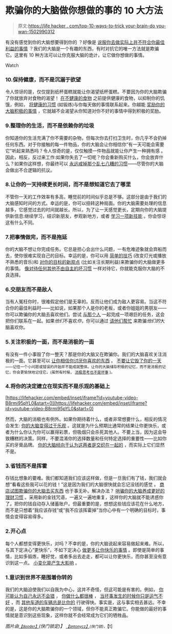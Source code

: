 # 欺骗你的大脑做你想做的事的 10 大方法

> 原文:[https://life hacker . com/top-10-ways-to-trick your-brain-do you-wan-1502990312](https://lifehacker.com/top-10-ways-to-trick-your-brain-into-doing-what-you-wan-1502990312)

有没有感觉到你的大脑想要得到你的 ？好像是 [说服你去做实际上并不符合你最佳利益的事情](http://lifehacker.com/seven-tricks-your-mind-plays-on-you-and-how-to-fight-b-5931962) ？我们的大脑是一个有趣的东西，有时对抗它的唯一方法就是欺骗它。这里有 10 种方法可以让你克服大脑的诡计，让它做你想做的事情。

Watch

### 10.保持健康，而不是沉溺于欲望

令人惊讶的是，仅仅提到纸杯蛋糕就能让你渴望纸杯蛋糕。不要因为你的大脑欺骗了你就放弃对食物的渴望！ [在不健康的食物](https://lifehacker.com/trick-yourself-into-eating-better-by-serving-the-health-585860252) 之前提供健康的食物，以抑制你的饥饿，例如， [将健康的习惯](http://lifehacker.com/how-to-trick-your-brain-to-create-a-new-healthy-habit-868231704) (如锻炼)与你每天做的事情联系起来。你越能 [奖励你的大脑积极的事情](http://lifehacker.com/hack-your-brain-to-use-cravings-to-your-advantage-5887614) ，它就越不会渴望从你知道对你不好的事情中得到积极的奖励。

### 9.整理你的生活，而不是依赖你的垃圾

你知道你的生活充满了你不需要的杂物，但每次你去打扫卫生时，你几乎不会扔掉任何东西。对于你接触的每一件物品，你的大脑会让你相信你“有一天可能会需要它”听起来熟悉吗？令人惊奇的是，仅仅触摸一件物品就能让你产生一种拥有感 。因此，相反，反过来工作:如果你失去了一切呢？你会重新购买什么，你会放弃什么？如果你这样想，你最终可以 [永远戒掉那个乱七八糟的习惯](http://lifehacker.com/how-to-kick-your-clutter-habit-and-live-in-a-clean-hous-5957609)——尽管你的大脑会做出不合逻辑的抗议。

### 8.让你的一天持续更长时间，而不是想知道它去了哪里

不管你一天的工作效率有多高，睡觉前的时间似乎总是不够。这部分是由于我们的大脑感知时间的方式。幸运的是，你可以扭转这种局面。你的大脑需要处理的信息越多，它感觉过去的时间就越长。所以，为了让一天感觉更长，定期向你的大脑提供新信息:继续学习，结识新朋友，参观新地方，或者 [学习一项新技能](https://lifehacker.com/top-10-highly-desired-skills-you-can-teach-yourself-5905835) 。你会惊讶这有什么不同。

### 7.把事情做完，而不是拖延

你的大脑不想让你完成任务。它总是担心会出什么问题，一有危难迹象就会弃船而去，使你很难实现自己的目标。幸运的是，你可以用 [简单的技巧](https://lifehacker.com/six-lazy-ways-to-trick-your-brain-into-being-productive-5987548) (改变灯光或播放不熟悉的音乐)和 [对你的目标的新观点](http://lifehacker.com/how-our-brains-stop-us-from-achieving-our-goals-and-ho-5928698) (比如关注长期利益)来欺骗你的大脑做更多的事情。 [像对待任何其他不由自主的坏习惯](http://lifehacker.com/beat-procrastination-more-easily-by-treating-it-like-an-5814213) 一样对待它，你就能克服你大脑的不良选择。

### 6.交朋友而不是敌人

当有人冤枉你时，很难假定他们是无辜的。反而让他们成为敌人更容易。当这不符合你的最佳利益时——比如说，如果那个人是你的老板，或者你姐姐的男朋友——你可以欺骗你的大脑去喜欢他们。尝试 [与那个人](https://lifehacker.com/why-overcoming-challenges-with-others-can-trick-your-br-5820918) 一起完成一项艰巨的任务，这会把你们联系在一起。如果*他们*不喜欢*你*，你可以通过 [请他们帮忙](http://lifehacker.com/turn-haters-into-friends-by-asking-them-for-a-favor-5847051) 来欺骗*他们的*大脑喜欢你。

### 5.关注积极的一面，而不是消极的一面

有没有一件小事毁了你一整天？那是你的大脑又在欺骗你。我们的大脑喜欢关注消极的一面。它甚至可以 [让你相信你讨厌你喜欢的东西](https://lifehacker.com/your-brain-can-fool-you-into-hating-something-you-actua-5948851) 。 [不要让它毁了你的一天](http://lifehacker.com/how-to-beat-a-bad-day-before-it-starts-5754196)<sub>——记住一个小问题或错误的开始并不能成就整体。让你的大脑储存积极的记忆，而不是消极的记忆，你会更愉快地记住它。(虽然有时候， [消极思考也不是坏事](http://lifehacker.com/the-positive-power-of-negative-thinking-1459381519) )。</sub>

### 4.将你的决定建立在现实而不是乐观的基础上

 [https://lifehacker.com/embed/inset/iframe?id=youtube-video-B8rmi95pYL0&start=0](https://lifehacker.com/embed/inset/iframe?id=youtube-video-B8rmi95pYL0&start=0) 

然而，大脑的消极也有例外。如果你期待着什么，或者非常想要什么，相反的情况会发生: [你的大脑变得过于乐观](https://lifehacker.com/your-optimism-bias-one-of-the-best-and-worst-tricks-yo-5911556) 。这就是为什么预期比通常的结果让你更快乐，或者为什么你认为你可以赢得彩票，但吸烟只会杀死其他人。不要上当，因为这会导致糟糕的决策。同样，不要混淆你的选择数量和任何特定选择的重要性——比如你买的牙膏品牌。 [你的大脑倾向于认为这两者是交织在一起的](http://lifehacker.com/how-difficult-decisions-trick-your-brain-into-thinking-5775367) ，而实际上它们显然不是。

### 3.省钱而不是挥霍

存钱比想象的要难。我们都知道我们应该这样做，但是一旦我们有了钱，我们就会想“看看这些我可以花的钱！”这是因为我们的大脑很快就会忘记没钱的感觉 。 [商店试图欺骗你的大脑去买东西](http://lifehacker.com/how-your-brain-corrupts-your-shopping-choices-5968125) 也于事无补。解决办法？ [哄骗你的大脑养成更好的理财习惯](http://lifehacker.com/how-to-trick-your-brain-into-banishing-bad-money-habits-952152494) 。采用新的金钱咒语，一遍又一遍地重复，这样你的大脑就不能诱惑你了。把你的钱自动存入储蓄账户。但最重要的是，想想这些钱应该花在什么地方，而不是只想着“我应该存钱”或“我不应该挥霍掉”当你心中有一个明确的目标时，事情会变得容易得多。

### 2.开心点

每个人都想变得更快乐，对吗？不幸的是，你的大脑说起来容易做起来难。所以，与其下定决心“更快乐”，不如下定决心 [做更多让你快乐的事情](https://lifehacker.com/ten-things-you-can-do-to-be-happier-backed-by-science-1065356587) 。即使是简单的事情，比如多锻炼，睡好觉，或者多出去走走，都可以让你更快乐，而你甚至没有意识到这一点。 [小变化能产生大影响](http://lifehacker.com/want-to-be-happier-stop-doing-these-10-things-right-no-5991218) 。

### 1.意识到世界不是围着你转的

我们的大脑迫使我们以自我为中心，这并不奇怪，但这可能是有害的。例如， [你可能认为自己永远不会错](https://lifehacker.com/why-you-think-youre-never-wrong-and-what-to-do-about-i-5822265) ， [你做什么都很棒](http://lifehacker.com/why-you-think-you-re-great-at-everything-even-when-you-1492423875) ， [当坏事发生的时候你只是运气不好](http://lifehacker.com/why-you-think-youre-unlucky-when-others-think-youre-car-5928526) ，而 [其他车道的车辆总是比你的](http://lifehacker.com/why-you-think-the-other-line-always-moves-faster-than-y-1215616347) 行驶得快。事实是，这与事实相去甚远。不幸的是，这是你的大脑欺骗你的一个领域，但你不能真正欺骗它。你能做的最好的事情就是意识到这些现象，这样你就不会经常成为它们的牺牲品。

*图片由*[<small>*【dooder】*</small>](http://www.shutterstock.com/pic.mhtml?id=158998235&src=id)*(快门锁定)】* [<small>*【antonycz】*</small>](http://www.shutterstock.com/pic-112566605/stock-vector-woman-and-man-in-rain.html)<small>*(快门锁)，*</small>【t]